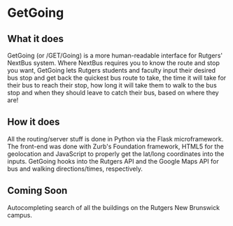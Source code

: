 GetGoing
========

What it does
------------

GetGoing (or /GET/Going) is a more human-readable interface for Rutgers' NextBus system.  Where NextBus requires you to know the route and stop you want, GetGoing lets Rutgers students and faculty input their desired bus stop and get back the quickest bus route to take, the time it will take for their bus to reach their stop, how long it will take them to walk to the bus stop and when they should leave to catch their bus, based on where they are!

How it does 
-----------

All the routing/server stuff is done in Python via the Flask microframework.  The front-end was done with Zurb's Foundation framework, HTML5 for the geolocation and JavaScript to properly get the lat/long coordinates into the inputs. GetGoing hooks into the Rutgers API and the Google Maps API for bus and walking directions/times, respectively.

Coming Soon
-----------
Autocompleting search of all the buildings on the Rutgers New Brunswick campus.
